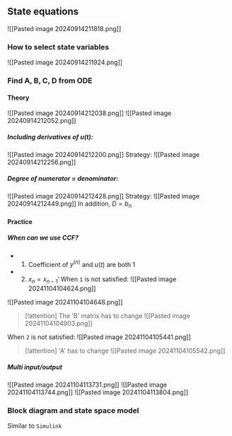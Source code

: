 ## State equations
![[Pasted image 20240914211818.png]]
### How to select state variables
![[Pasted image 20240914211924.png]]

### Find A, B, C, D from ODE
#### Theory
![[Pasted image 20240914212038.png]]
![[Pasted image 20240914212052.png]]
##### Including derivatives of $u(t)$:
![[Pasted image 20240914212200.png]]
Strategy:
![[Pasted image 20240914212256.png]]

##### Degree of numerator = denominator:
![[Pasted image 20240914212428.png]]
Strategy:
![[Pasted image 20240914212449.png]]
In addition, $D=b_n$
#### Practice
##### When can we use CCF?
- 1. Coefficient of $y^{(n)}$ and $u(t)$ are both $1$
- 2.  $x_n=x_{n-1}'$
When `1` is not satisfied:
![[Pasted image 20241104104624.png]]

![[Pasted image 20241104104648.png]]
>[!attention] 
> The 'B' matrix has to change
> ![[Pasted image 20241104104903.png]]

When `2` is not satisfied:
![[Pasted image 20241104105441.png]]
>[!attention] 
> 'A' has to change
> ![[Pasted image 20241104105542.png]]

##### Multi input/output
![[Pasted image 20241104113731.png]]
![[Pasted image 20241104113744.png]]
![[Pasted image 20241104113804.png]]

### Block diagram and state space model
Similar to `Simulink `

